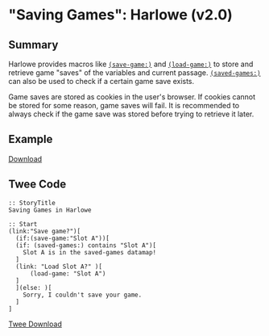 # "Saving Games": Harlowe (v2.0)

## Summary

Harlowe provides macros like [`(save-game:)`](https://twine2.neocities.org/#macro_save-game) and [`(load-game:)`](https://twine2.neocities.org/#macro_load-game) to store and retrieve game "saves" of the variables and current passage. [`(saved-games:)`](https://twine2.neocities.org/#macro_saved-games) can also be used to check if a certain game save exists.

Game saves are stored as cookies in the user's browser. If cookies cannot be stored for some reason, game saves will fail. It is recommended to always check if the game save was stored before trying to retrieve it later.

## Example

[Download](harlowe_savinggames_example.html)

## Twee Code

```twee
:: StoryTitle
Saving Games in Harlowe

:: Start
(link:"Save game?")[
  (if:(save-game:"Slot A"))[
  (if: (saved-games:) contains "Slot A")[
    Slot A is in the saved-games datamap!
  ]
  (link: "Load Slot A?" )[
      (load-game: "Slot A")
  ]
  ](else: )[
    Sorry, I couldn't save your game.
  ]
]
```

[Twee Download](harlowe_savinggames_twee.txt)
